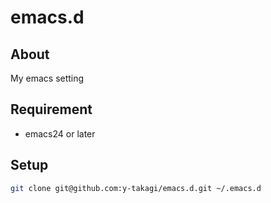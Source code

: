 # emacs.d

## About
My emacs setting

## Requirement
- emacs24 or later

## Setup

```bash
git clone git@github.com:y-takagi/emacs.d.git ~/.emacs.d
```
